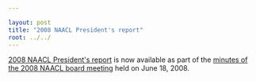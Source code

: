 ```yaml
---

layout: post
title: "2008 NAACL President's report"
root: ../../
---
```


<a href="{{ site.baseurl }}/minutes/2008/2008-naacl-president-rpt.pdf">2008 NAACL President's report</a> is now available as part of the <a href="{{ site.baseurl }}/minutes/2008/index.html">minutes of the 2008 NAACL board meeting</a> held on June 18, 2008.
